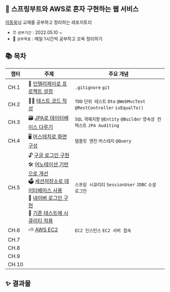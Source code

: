 ## 🚀 스프링부트와 AWS로 혼자 구현하는 웹 서비스

[이동욱](https://github.com/jojoldu/freelec-springboot2-webservice)님 교재를 공부하고 정리하는 레포지토리

* ⏰ ```공부기간``` : 2022.05.10 ~  
* 👊 ```공부목표``` : 매일 1시간씩 공부하고 꼬옥 정리하기

## 📚 목차

|챕터  |주제 |주요 개념|
|-----|----|----|
|CH.1|📁 [인텔리제이로 프로젝트 설정](https://github.com/yaezzin/springboot-aws-webservice/issues/1#issue-1229921414)|```.gitignore``` ```git```|
|CH.2|👩‍💻 [테스트 코드 작성](https://github.com/yaezzin/springboot-aws-webservice/issues/2#issue-1230010925)|```TDD``` ```단위 테스트``` ```Dto``` ```@WebMvcTest``` ```@RestController``` ```isEqualTo()``` |
|CH.3|🗃 [JPA로 데이터베이스 다루기](https://github.com/yaezzin/springboot-aws-webservice/issues/3#issue-1230041426)|```SQL``` ```객체지향``` ```@Entity``` ```@Builder``` ```영속성 컨텍스트``` ```JPA Auditing```|
|CH.4|🖥 [머스테치로 화면 구성](https://github.com/yaezzin/springboot-aws-webservice/issues/4#issue-1231529521)|```템플릿 엔진``` ```머스테치``` ```@Query``` |
|CH.5|🔓 [구글 로그인 구현](https://github.com/yaezzin/springboot-aws-webservice/issues/5#issue-1234137045)</br> 🛠 [어노테이션 기반으로 개선](https://github.com/yaezzin/springboot-aws-webservice/issues/6#issue-1234193310) </br> 🗳 [세션저장소로 데이터베이스 사용](https://github.com/yaezzin/springboot-aws-webservice/issues/7#issue-1235112182)</br> 🍏 [네이버 로그인 구현](https://github.com/yaezzin/springboot-aws-webservice/issues/8#issue-1235163433)</br>🔑 [기존 테스트에 시큐리티 적용](https://github.com/yaezzin/springboot-aws-webservice/issues/9#issue-1235447429)|```스프링 시큐리티``` ```SessionUser``` ```JDBC``` ```소셜 로그인```|
|CH.6|⛅ [AWS EC2](https://github.com/yaezzin/springboot-aws-webservice/issues/10#issue-1235552669)|```EC2 인스턴스``` ```EC2 서버 접속```|
|CH.7|||
|CH.8|||
|CH.9|||
|CH.10|||


## ✨ 결과물
